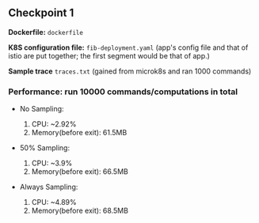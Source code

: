## Checkpoint 1

**Dockerfile:** `dockerfile`

**K8S configuration file:** `fib-deployment.yaml` (app's config file and that of istio are put together; the first segment would be that of app.)

**Sample trace** `traces.txt` (gained from microk8s and ran 1000 commands)



### Performance: run 10000 commands/computations in total

- No Sampling:
  1. CPU: ~2.92% 
  2. Memory(before exit): 61.5MB

- 50% Sampling:
  1. CPU: ~3.9%
  2. Memory(before exit): 66.5MB

- Always Sampling:
  1. CPU: ~4.89%
  2. Memory(before exit): 68.5MB




